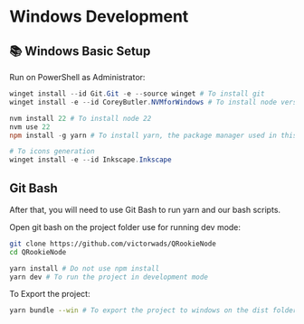 # Windows Development

## 📚 Windows Basic Setup

Run on PowerShell as Administrator:

```powershell
winget install --id Git.Git -e --source winget # To install git
winget install -e --id CoreyButler.NVMforWindows # To install node version manager

nvm install 22 # To install node 22
nvm use 22
npm install -g yarn # To install yarn, the package manager used in this project

# To icons generation
winget install -e --id Inkscape.Inkscape
```

## Git Bash

After that, you will need to use Git Bash to run yarn and our bash scripts.

Open git bash on the project folder use for running dev mode:

```bash
git clone https://github.com/victorwads/QRookieNode
cd QRookieNode

yarn install # Do not use npm install
yarn dev # To run the project in development mode
```

To Export the project:

```bash
yarn bundle --win # To export the project to windows on the dist folder
```
